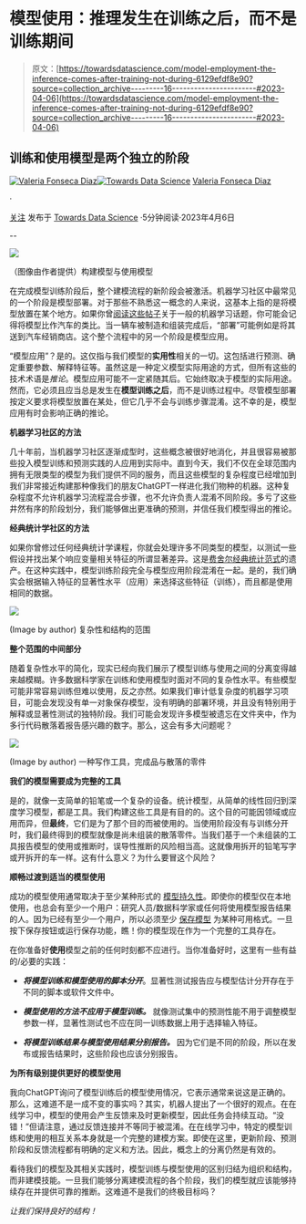 # 模型使用：推理发生在训练之后，而不是训练期间

> 原文：[https://towardsdatascience.com/model-employment-the-inference-comes-after-training-not-during-6129efdf8e90?source=collection_archive---------16-----------------------#2023-04-06](https://towardsdatascience.com/model-employment-the-inference-comes-after-training-not-during-6129efdf8e90?source=collection_archive---------16-----------------------#2023-04-06)

## 训练和使用模型是两个独立的阶段

[](https://medium.com/@valefonsecadiaz?source=post_page-----6129efdf8e90--------------------------------)[![Valeria Fonseca Diaz](../Images/880222be555e8fa7df660f9dd1233818.png)](https://medium.com/@valefonsecadiaz?source=post_page-----6129efdf8e90--------------------------------)[](https://towardsdatascience.com/?source=post_page-----6129efdf8e90--------------------------------)[![Towards Data Science](../Images/a6ff2676ffcc0c7aad8aaf1d79379785.png)](https://towardsdatascience.com/?source=post_page-----6129efdf8e90--------------------------------) [Valeria Fonseca Diaz](https://medium.com/@valefonsecadiaz?source=post_page-----6129efdf8e90--------------------------------)

·

[关注](https://medium.com/m/signin?actionUrl=https%3A%2F%2Fmedium.com%2F_%2Fsubscribe%2Fuser%2F6e363caf1c79&operation=register&redirect=https%3A%2F%2Ftowardsdatascience.com%2Fmodel-employment-the-inference-comes-after-training-not-during-6129efdf8e90&user=Valeria+Fonseca+Diaz&userId=6e363caf1c79&source=post_page-6e363caf1c79----6129efdf8e90---------------------post_header-----------) 发布于 [Towards Data Science](https://towardsdatascience.com/?source=post_page-----6129efdf8e90--------------------------------) ·5分钟阅读·2023年4月6日[](https://medium.com/m/signin?actionUrl=https%3A%2F%2Fmedium.com%2F_%2Fvote%2Ftowards-data-science%2F6129efdf8e90&operation=register&redirect=https%3A%2F%2Ftowardsdatascience.com%2Fmodel-employment-the-inference-comes-after-training-not-during-6129efdf8e90&user=Valeria+Fonseca+Diaz&userId=6e363caf1c79&source=-----6129efdf8e90---------------------clap_footer-----------)

--

[](https://medium.com/m/signin?actionUrl=https%3A%2F%2Fmedium.com%2F_%2Fbookmark%2Fp%2F6129efdf8e90&operation=register&redirect=https%3A%2F%2Ftowardsdatascience.com%2Fmodel-employment-the-inference-comes-after-training-not-during-6129efdf8e90&source=-----6129efdf8e90---------------------bookmark_footer-----------)![](../Images/266a5d9950575df712e50ee2a143a083.png)

（图像由作者提供）构建模型与使用模型

在完成模型训练阶段后，整个建模流程的新阶段会被激活。机器学习社区中最常见的一个阶段是模型部署。对于那些不熟悉这一概念的人来说，这基本上指的是将模型放置在某个地方。如果你曾[阅读这些帖子](/is-interpreting-ml-models-a-dead-end-f5b9dd78ba77)关于一般的机器学习话题，你可能会记得将模型比作汽车的类比。当一辆车被制造和组装完成后，“部署”可能例如是将其送到汽车经销商店。这个整个流程中的另一个阶段是模型应用。

“模型应用”？是的。这仅指与我们模型的**实用性**相关的一切。这包括进行预测、确定重要参数、解释特征等。虽然这是一种定义模型实际用途的方式，但所有这些的技术术语是*推论*。模型应用可能不一定紧随其后。它始终取决于模型的实际用途。然而，它必须且应当总是发生在**模型训练之后**，而不是训练过程中。尽管模型部署按定义要求将模型放置在某处，但它几乎不会与训练步骤混淆。这不幸的是，模型应用有时会影响正确的推论。

**机器学习社区的方法**

几十年前，当机器学习社区逐渐成型时，这些概念被很好地消化，并且很容易被那些投入模型训练和预测实践的人应用到实际中。直到今天，我们不仅在全球范围内拥有无限类型的模型为我们提供不同的服务，而且这些模型的复杂程度已经增加到我们非常接近构建那种像我们的朋友ChatGPT一样进化我们物种的机器。这种复杂程度不允许机器学习流程混合步骤，也不允许负责人混淆不同阶段。多亏了这些井然有序的阶段划分，我们能够做出更准确的预测，并信任我们模型得出的推论。

**经典统计学社区的方法**

如果你曾修过任何经典统计学课程，你就会处理许多不同类型的模型，以测试一些假设并找出某个响应变量相关特征的所谓显著差异。这是[费舍尔经典统计范式](https://nautil.us/how-eugenics-shaped-statistics-238014/)的遗产。在这种实践中，模型训练阶段完全与模型应用阶段混淆在一起。是的，我们确实会根据输入特征的显著性水平（应用）来选择这些特征（训练），而且都是使用相同的数据。

![](../Images/ba7a7561e89a1192896879d481c6bad1.png)

(Image by author) 复杂性和结构的范围

**整个范围的中间部分**

随着复杂性水平的简化，现实已经向我们展示了模型训练与使用之间的分离变得越来越模糊。许多数据科学家在训练和使用模型时面对不同的复杂性水平。有些模型可能非常容易训练但难以使用，反之亦然。如果我们审计低复杂度的机器学习项目，可能会发现没有单一对象保存模型，没有明确的部署环境，并且没有特别用于解释或显著性测试的独特阶段。我们可能会发现许多模型被遗忘在文件夹中，作为多行代码散落着报告感兴趣的数字。那么，这会有多大问题呢？

![](../Images/ce0d5164d23a79448e334e5b3534ff53.png)

(Image by author) 一种写作工具，完成品与散落的零件

**我们的模型需要成为完整的工具**

是的，就像一支简单的铅笔或一个复杂的设备。统计模型，从简单的线性回归到深度学习模型，都是工具。我们构建这些工具是有目的的。这个目的可能因领域或应用而异，但**最终**，它们是为了那个目的而被使用的。当使用阶段没有与训练分开时，我们最终得到的模型就像是尚未组装的散落零件。当我们基于一个未组装的工具报告模型的使用或推断时，误导性推断的风险相当高。这就像用拆开的铅笔写字或开拆开的车一样。这有什么意义？为什么要冒这个风险？

**顺畅过渡到适当的模型使用**

成功的模型使用通常取决于至少某种形式的 [模型持久性](https://scikit-learn.org/stable/model_persistence.html)。即使你的模型仅在本地使用，也总会有至少一个用户：研究人员/数据科学家或任何将使用模型报告结果的人。因为已经有至少一个用户，所以必须至少 [保存模型](https://machinelearningmastery.com/finalize-machine-learning-models-in-r/) 为某种可用格式。一旦按下保存按钮或运行保存功能，瞧！你的模型现在作为一个完整的工具存在。

在你准备好**使用**模型之前的任何时刻都不应进行。当你准备好时，这里有一些有益的/必要的实践：

+   ***将模型训练和模型使用的脚本分开***。显著性测试报告应与模型估计分开存在于不同的脚本或软件文件中。

+   ***模型使用的方法不应用于模型训练。*** 就像测试集中的预测性能不用于调整模型参数一样，显著性测试也不应在同一训练数据上用于选择输入特征。

+   ***将模型训练结果与模型使用结果分别报告。*** 因为它们是不同的阶段，所以在发布或报告结果时，这些阶段也应该分别报告。

**为所有级别提供更好的模型使用**

我向ChatGPT询问了模型训练后的模型使用情况，它表示通常来说这是正确的。那么，这难道不是一成不变的事实吗？其实，机器人提出了一个很好的观点。在在线学习中，模型的使用会产生反馈来及时更新模型，因此任务会持续互动。“没错！”但请注意，通过反馈连接并不等同于被混淆。在在线学习中，特定的模型训练和使用的相互关系本身就是一个完整的建模方案。即使在这里，更新阶段、预测阶段和反馈流程都有明确的定义和方法。因此，概念上的分离仍然是有效的。

看待我们的模型及其相关实践时，模型训练与模型使用的区别归结为组织和结构，而非建模技能。一旦我们能够分离建模流程的各个阶段，我们的模型就应该能够持续存在并提供可靠的推断。这难道不是我们的终极目标吗？

*让我们保持良好的结构！*
